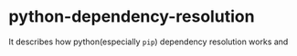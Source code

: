 # python-dependency-resolution
It describes how python(especially `pip`) dependency resolution works and 
